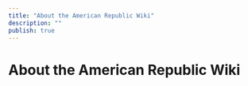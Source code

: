 ```yaml
---
title: "About the American Republic Wiki"
description: ""
publish: true
---
```


# About the American Republic Wiki
